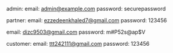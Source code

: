 admin:
email: admin@example.com
password: securepassword

partner:
email: ezzedeenkhaled7@gmail.com
password: 123456


email: dizc9503@gmail.com
password: m#P52s@ap$V
    
customer:
email: ttt242111@gmail.com
password: 123456
